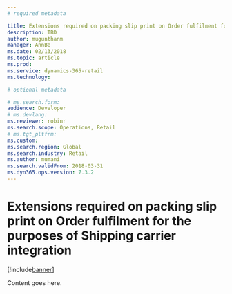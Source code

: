 ```yaml
---
# required metadata

title: Extensions required on packing slip print on Order fulfilment for the purposes of Shipping carrier integration
description: TBD
author: mugunthanm
manager: AnnBe
ms.date: 02/13/2018
ms.topic: article
ms.prod: 
ms.service: dynamics-365-retail
ms.technology: 

# optional metadata

# ms.search.form: 
audience: Developer
# ms.devlang: 
ms.reviewer: robinr
ms.search.scope: Operations, Retail
# ms.tgt_pltfrm: 
ms.custom: 
ms.search.region: Global
ms.search.industry: Retail
ms.author: mumani
ms.search.validFrom: 2018-03-31
ms.dyn365.ops.version: 7.3.2
---
```


#  Extensions required on packing slip print on Order fulfilment for the purposes of Shipping carrier integration

[!include[banner](../../includes/banner.md)]

Content goes here.

